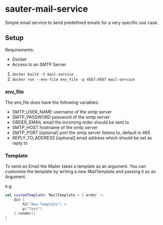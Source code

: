 # sauter-mail-service

Simple email service to send predefined emails for a very specific use case.

## Setup

Requirements:
- Docker
- Access to an SMTP Server

1. `docker build -t mail-service .`
2. `docker run --env-file env_file -p 4567:4567 mail-service`

### env_file

The env_file does have the following variables:

- SMTP_USER_NAME username of the smtp server  
- SMTP_PASSWORD password of the smtp server  
- ORDER_EMAIL email the incoming order should be sent to  
- SMTP_HOST hostname of the smtp server
- SMTP_PORT [optional] port the smtp server listens to, default is 465
- REPLY_TO_ADDRESS [optional] email address which should be set as reply to  

### Template

To send an Email the Mailer takes a template as an argument. You can customize the template by writing a new MailTemplate and passing it as an Argument.

e.g.
```kotlin
val customTemplate: MailTemplate = { order ->
    div {
        h2("New Template") +
        p("Text")
    }.render()
}
```
